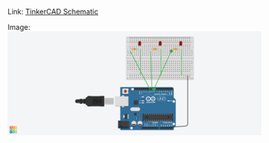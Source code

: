 Link: [TinkerCAD Schematic](https://www.tinkercad.com/things/eavvtgnMK4A-ledline/editel?returnTo=https%3A%2F%2Fwww.tinkercad.com%2Fdashboard&sharecode=DCuTkOefgxGKo2Q-jnxHZ_frFWEqgqERqTsqWHujfGU)<br />

Image:<br />
![Schematic Image](assets/led_line.png)
